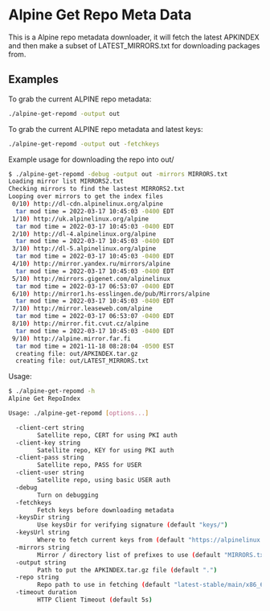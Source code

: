 # Alpine Get Repo Meta Data

This is a Alpine repo metadata downloader, it will fetch the latest APKINDEX and then make a subset of LATEST\_MIRRORS.txt for downloading packages from.

## Examples
To grab the current ALPINE repo metadata:
```bash
./alpine-get-repomd -output out
```

To grab the current ALPINE repo metadata and latest keys:
```bash
./alpine-get-repomd -output out -fetchkeys
```

Example usage for downloading the repo into out/
```bash
$ ./alpine-get-repomd -debug -output out -mirrors MIRRORS.txt
Loading mirror list MIRRORS2.txt
Checking mirrors to find the lastest MIRRORS2.txt
Looping over mirrors to get the index files
 0/10) http://dl-cdn.alpinelinux.org/alpine
  tar mod time = 2022-03-17 10:45:03 -0400 EDT
 1/10) http://uk.alpinelinux.org/alpine
  tar mod time = 2022-03-17 10:45:03 -0400 EDT
 2/10) http://dl-4.alpinelinux.org/alpine
  tar mod time = 2022-03-17 10:45:03 -0400 EDT
 3/10) http://dl-5.alpinelinux.org/alpine
  tar mod time = 2022-03-17 10:45:03 -0400 EDT
 4/10) http://mirror.yandex.ru/mirrors/alpine
  tar mod time = 2022-03-17 10:45:03 -0400 EDT
 5/10) http://mirrors.gigenet.com/alpinelinux
  tar mod time = 2022-03-17 06:53:07 -0400 EDT
 6/10) http://mirror1.hs-esslingen.de/pub/Mirrors/alpine
  tar mod time = 2022-03-17 10:45:03 -0400 EDT
 7/10) http://mirror.leaseweb.com/alpine
  tar mod time = 2022-03-17 06:53:07 -0400 EDT
 8/10) http://mirror.fit.cvut.cz/alpine
  tar mod time = 2022-03-17 10:45:03 -0400 EDT
 9/10) http://alpine.mirror.far.fi
  tar mod time = 2021-11-18 08:28:04 -0500 EST
  creating file: out/APKINDEX.tar.gz
  creating file: out/LATEST_MIRRORS.txt
```

Usage:
```bash
$ ./alpine-get-repomd -h
Alpine Get RepoIndex

Usage: ./alpine-get-repomd [options...]

  -client-cert string
        Satellite repo, CERT for using PKI auth
  -client-key string
        Satellite repo, KEY for using PKI auth
  -client-pass string
        Satellite repo, PASS for USER
  -client-user string
        Satellite repo, using basic USER auth
  -debug
        Turn on debugging
  -fetchkeys
        Fetch keys before downloading metadata
  -keysDir string
        Use keysDir for verifying signature (default "keys/")
  -keysUrl string
        Where to fetch current keys from (default "https://alpinelinux.org/keys/")
  -mirrors string
        Mirror / directory list of prefixes to use (default "MIRRORS.txt")
  -output string
        Path to put the APKINDEX.tar.gz file (default ".")
  -repo string
        Repo path to use in fetching (default "latest-stable/main/x86_64")
  -timeout duration
        HTTP Client Timeout (default 5s)
```
